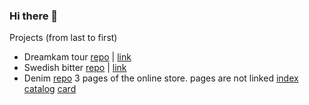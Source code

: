 ### Hi there 👋
Projects (from last to first)
- Dreamkam tour [repo](https://github.com/yuri-frolov/dreamkam-tour) | [link](https://yuri-frolov.github.io/dreamkam-tour/build/index.html)
- Swedish bitter [repo](https://github.com/yuri-frolov/swedish-bitter) | [link](https://yuri-frolov.github.io/swedish-bitter/build/index.html)
- Denim [repo](https://github.com/yuri-frolov/denim)
    3 pages of the online store. pages are not linked
    [index](https://yuri-frolov.github.io/denim/index.html)
    [catalog](https://yuri-frolov.github.io/denim/catalog.html)
    [card](https://yuri-frolov.github.io/denim/card.html)
<!--
**yuri-frolov/yuri-frolov** is a ✨ _special_ ✨ repository because its `README.md` (this file) appears on your GitHub profile.

Here are some ideas to get you started:

- 🔭 I’m currently working on ...
- 🌱 I’m currently learning ...
- 👯 I’m looking to collaborate on ...
- 🤔 I’m looking for help with ...
- 💬 Ask me about ...
- 📫 How to reach me: ...
- 😄 Pronouns: ...
- ⚡ Fun fact: ...
-->

